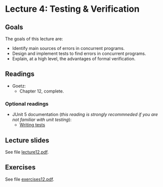 # Lecture 4: Testing & Verification

## Goals

The goals of this lecture are:

* Identify main sources of errors in concurrent programs.
* Design and implement tests to find errors in concurrent programs.
* Explain, at a high level, the advantages of formal verification.

## Readings

* Goetz:
  * Chapter 12, complete.

### Optional readings

* JUnit 5 documentation (*this reading is strongly recommneded if you are not familiar with unit testing*):
  * [Writing tests](https://junit.org/junit5/docs/current/user-guide/#writing-tests)

## Lecture slides

See file [lecture12.pdf](./lecture12.pdf).

## Exercises

See file [exercises12.pdf](./exercises12.pdf).
